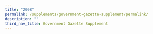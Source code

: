 ```yaml
---
title: "2008"
permalink: /supplements/government-gazette-supplement/permalink/
description: ""
third_nav_title: Government Gazette Supplement
---
```

